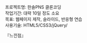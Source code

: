 프로젝트명: 한솔PNS 클론코딩  
작업기간: 대략 10일 정도 소요  
목표: 웹페이지 제작, 슬라이드, 반응형 연습  
사용기술: HTML5/CSS3/jQuery/



『느낀점』
